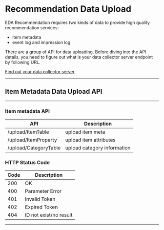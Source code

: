 
# Recommendation Data Upload

EDA Recommendation requires two kinds of data to provide high quality recommendation services:

- item metadata
- event log and impression log


There are a group of API for data uploading.
Before diving into the API details, you need to figure out what is your data collector server endpoint by following URL.

[Find out your data collector server]()

----
## **Item Metadata Data Upload API**

----

### Item metadata API


API          |   Description
------------ | -------------
/upload/ItemTable | upload item meta
/upload/ItemProperty | upload item attributes
/upload/CategoryTable | upload category information

### HTTP Status Code


Code         |   Description
------------ | -------------
200 | OK
400 | Parameter Error
401 | Invalid Token
402 | Expired Token
404 | ID not exist/no result

----
